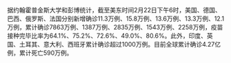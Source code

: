 据约翰霍普金斯大学和彭博统计，截至美东时间2月22日下午6时，美国、德国、巴西、俄罗斯、法国分别新增确诊11.3万例、15.8万例、13.6万例、13.3万例、12.1万例，累计确诊7863万例、1387万例、2835万例、1543万例、2258万例，疫苗接种完毕比率为64.1%、75.2%、72.6%、49.0%、80.6%。此外，印度、英国、土耳其、意大利、西班牙累计确诊超过1000万例。目前全球累计确诊4.27亿例，累计死亡590万例。